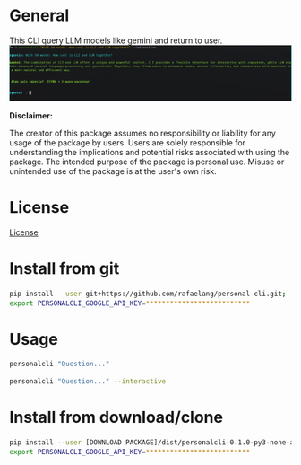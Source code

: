 # General

This CLI query LLM models like gemini and return to user.
![Interactive Image](docs/images/interactive.png)

**Disclaimer:**


The creator of this package assumes no responsibility or liability for any usage of the package by users. Users are solely responsible for understanding the implications and potential risks associated with using the package. The intended purpose of the package is personal use. Misuse or unintended use of the package is at the user's own risk.


# License

[License](LICENSE)


# Install from git
```sh
pip install --user git+https://github.com/rafaelang/personal-cli.git;
export PERSONALCLI_GOOGLE_API_KEY=**************************
```


# Usage

```sh
personalcli "Question..."
```

```sh
personalcli "Question..." --interactive
```

# Install from download/clone

```sh
pip install --user [DOWNLOAD PACKAGE]/dist/personalcli-0.1.0-py3-none-any.whl
export PERSONALCLI_GOOGLE_API_KEY=**************************
```


